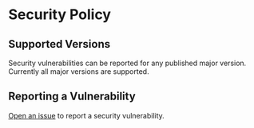 # Security Policy

## Supported Versions

Security vulnerabilities can be reported for any published major version.  Currently all major versions are supported.

## Reporting a Vulnerability

[Open an issue](https://github.com/a11y-kit/a11y-kit/issues/new) to report a security vulnerability.